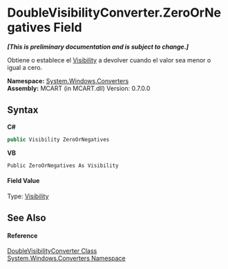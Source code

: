 # DoubleVisibilityConverter.ZeroOrNegatives Field
 _**\[This is preliminary documentation and is subject to change.\]**_

Obtiene o establece el <a href="http://msdn2.microsoft.com/es-es/library/ms590101" target="_blank">Visibility</a> a devolver cuando el valor sea menor o igual a cero.

**Namespace:**&nbsp;<a href="209509be-498c-78bd-c9c1-8c3bc31f7d1f">System.Windows.Converters</a><br />**Assembly:**&nbsp;MCART (in MCART.dll) Version: 0.7.0.0

## Syntax

**C#**<br />
``` C#
public Visibility ZeroOrNegatives
```

**VB**<br />
``` VB
Public ZeroOrNegatives As Visibility
```


#### Field Value
Type: <a href="http://msdn2.microsoft.com/es-es/library/ms590101" target="_blank">Visibility</a>

## See Also


#### Reference
<a href="c026a72b-3daf-be0b-e738-d6c760315b6c">DoubleVisibilityConverter Class</a><br /><a href="209509be-498c-78bd-c9c1-8c3bc31f7d1f">System.Windows.Converters Namespace</a><br />